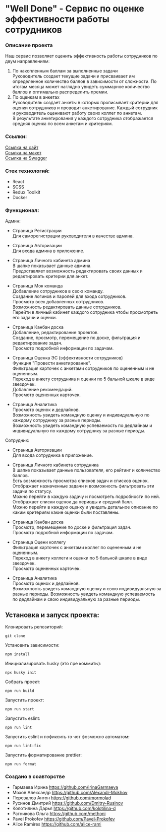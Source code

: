 # "Well Done" - Сервис по оценке эффективности работы сотрудников  

### Описание проекта  

Наш сервис позволяет оценить эффективность работы сотрудников по двум направлениям:  
1. По накопленным баллам за выполненные задачи  
Руководитель создает текущие задачи и присваивает им определенное количество баллов в зависимости от сложности. По итогам месяца может наглядно увидеть суммарное количество баллов и оптимально распределить премии.  
2. По оценкам в анкетах  
Руководитель создает анкеты в которых прописывает критерии для оценки сотрудников и проводит анкетирование.  Каждый сотрудник и руководитель оценивают работу своих коллег по анкетам.  
В результате анкетирования у каждого сотрудника отображается средняя оценка по всем анкетам и критериям.  

### Ссылки:  

[Ссылка на сайт](http://45.80.69.141)  
[Ссылка на макет](https://www.figma.com/file/K502j7fKlFOztB4u6YA2vg/Веб-сервис-для-Оценки-Сотрудников?type=design&node-id=1271-12354&mode=design&t=qCfL0rOl7ok5xA82-0)  
[Ссылка на Swagger](http://45.80.69.141:60606/swagger-ui/index.html#/)  

### Стек технологий:  

- React  
- SCSS  
- Redux Toolkit
- Docker

### Функционал:  

Админ:  

- Страница Регистрации  
Для саморегистрации руководителя в качестве админа. 

- Страница Авторизации  
Для входа админа в приложение.  

- Страница Личного кабинета админа  
В шапке показывает данные админа.  
Предоставляет возможность редактировать своих данных и редактировать критерии для анкет.  

- Страница Моя команда  
Добавление сотрудников в свою команду.  
Создание логинов и паролей для входа сотрудников.  
Просмотр всех добавленных сотрудников.  
Возможность редактировать данные сотрудников.  
Перейти в личный кабинет каждого сотрудника чтобы просмотреть его задачи и оценки.  

- Страница Канбан доска  
Добавление, редактирование проектов.  
Создание, просмотр, перемещение по доске, фильтрация и редактирование задач.  
Просмотр подробной информации по задачам.  

- Страница Оценка ЭС (эффективности сотрудников)  
Функция "Провести анкетирование".  
Фильтрация карточек с анкетами сотрудников по оцененным и не оцененным.  
Переход в анкету сотрудника и оценки по 5 бальной шкале в виде звездочек.  
Добавление рекомендаций.  
Просмотр оцененных карточек.  

- Страница Аналитика  
Просмотр оценок и дедлайнов.  
Возможность увидеть командную оценку и индивидуальную по каждому сотруднику за разные периоды.  
Возможность увидеть командную успеваемость по дедлайнам и индивидуальную по каждому сотруднику за разные периоды.  

Сотрудник:  

- Страница Авторизации  
Для входа сотрудника в приложение.  

- Страница Личного кабинета сотрудника  
В шапке показывает данные пользователя, его рейтинг и количество баллов.  
Есть возможность просмотра списков задач и списков оценок.  
Отображает назначенные задачи и возможность фильтровать эти задачи по статусу.  
Можно перейти в каждую задачу и посмотреть подробности по ней.  
Отображает списки оценок да периоды и средний балл.  
Можно перейти в каждую оценку и увидеть детальное описание по каким критериям какие оценки были поставлены.  

- Страница Канбан доска  
Просмотр, перемещение по доске и фильтрация задач.  
Просмотр подробной информации по задачам.  

- Страница Оцени коллегу  
Фильтрация карточек с анкетами коллег по оцененным и не оцененным.  
Переход в анкету коллеги и оценки по 5 бальной шкале в виде звездочек.  
Просмотр оцененных карточек.  

- Страница Аналитика  
Просмотр оценок и дедлайнов.  
Возможность увидеть командную оценку и свою индивидуальную за разные периоды.
Возможность увидеть командную успеваемость по дедлайнам и свою индивидуальную за разные периоды.  

## Установка и запуск проекта:  

Клонировать репозиторий:  

    git clone  

Установить зависимости:  

    npm install  

Инициализировать husky (это пре коммиты):  

    npx husky init  

Собрать проект:  

    npm run build  

Запустить проект:  

    npm run start  

Запустить eslint:  

    npm run lint  

Запустить eslint и пофиксить то чот фозможно автоматом:  

    npm run lint:fix  

Запустить форматирование prettier:  

    npm run format  

### Создано в соавторстве  

- Гармаева Ирина https://github.com/IrinaGarmaeva  
- Мохов Александр https://github.com/Alexandr-Mokhov  
- Перевалов Антон https://github.com/mormolad  
- Русинов Дмитрий https://github.com/Dmitry-Rusinov  
- Колотилина Дарья https://github.com/kolotilina-d  
- Ратникова Ольга https://github.com/methoni  
- Pavel Prokofev https://github.com/Pavel-Prokofev  
- Alice Ramires https://github.com/alice-rami  
